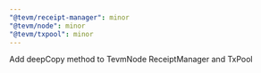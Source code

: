 ```yaml
---
"@tevm/receipt-manager": minor
"@tevm/node": minor
"@tevm/txpool": minor
---
```


Add deepCopy method to TevmNode ReceiptManager and TxPool
